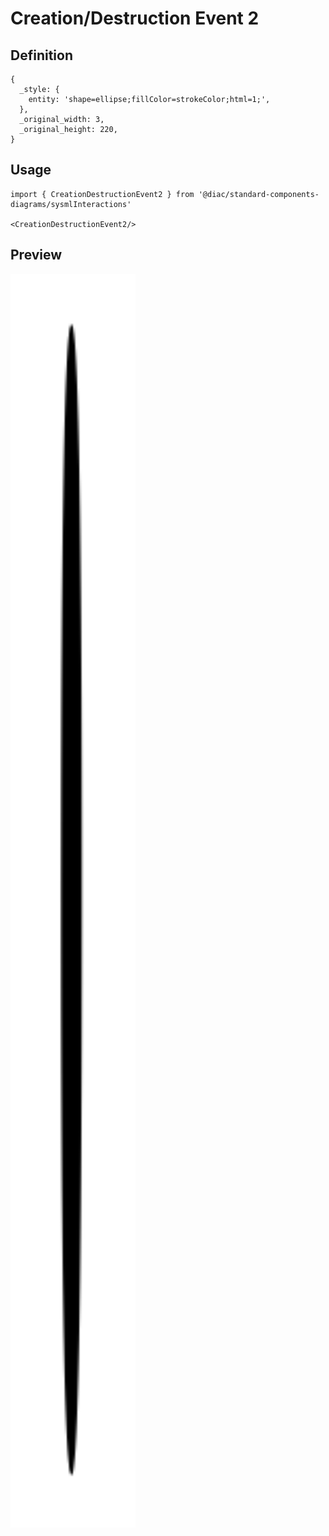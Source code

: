 # Creation/Destruction Event 2

## Definition

```
{
  _style: { 
    entity: 'shape=ellipse;fillColor=strokeColor;html=1;',
  },
  _original_width: 3,
  _original_height: 220,
}
```

## Usage

```
import { CreationDestructionEvent2 } from '@diac/standard-components-diagrams/sysmlInteractions'

<CreationDestructionEvent2/>
```

## Preview

<img src="./creation-destruction-event-2.png" width="200"/>

